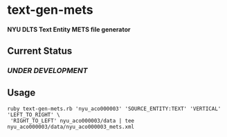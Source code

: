# text-gen-mets

#### NYU DLTS Text Entity METS file generator

## Current Status

### *UNDER DEVELOPMENT*

## Usage

```
ruby text-gen-mets.rb 'nyu_aco000003' 'SOURCE_ENTITY:TEXT' 'VERTICAL' 'LEFT_TO_RIGHT' \
 'RIGHT_TO_LEFT' nyu_aco000003/data | tee nyu_aco000003/data/nyu_aco000003_mets.xml

```
